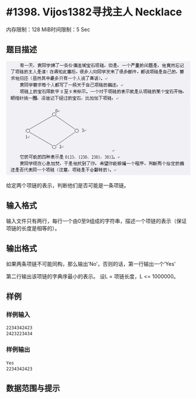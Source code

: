 # #1398. Vijos1382寻找主人 Necklace

内存限制：128 MiB时间限制：5 Sec

## 题目描述

![](images/1398.jpg)

给定两个项链的表示，判断他们是否可能是一条项链。

## 输入格式

输入文件只有两行，每行一个由0至9组成的字符串，描述一个项链的表示（保证项链的长度是相等的）。

## 输出格式

如果两条项链不可能同构，那么输出&rsquo;No&rsquo;，否则的话，第一行输出一个&rsquo;Yes&rsquo;

第二行输出该项链的字典序最小的表示。 设L = 项链长度，L <= 1000000。

## 样例

### 样例输入

    
    2234342423
    2423223434
    
    

### 样例输出

    
    Yes
    2234342423
    

## 数据范围与提示
